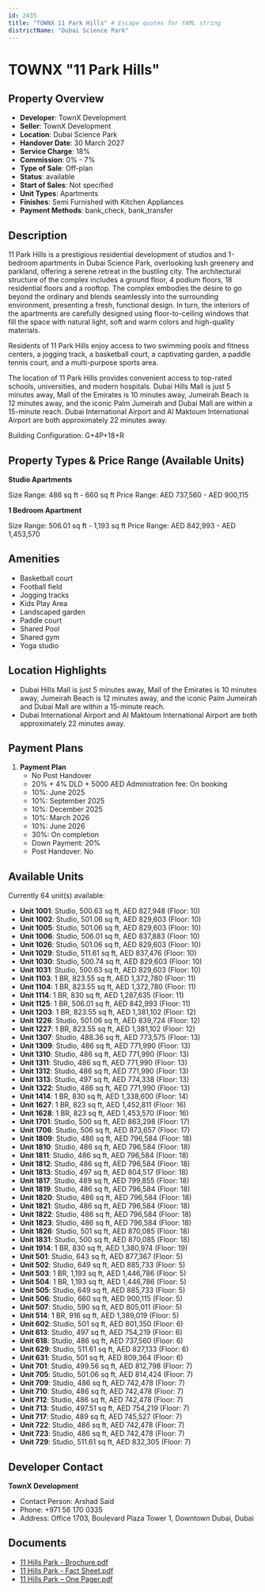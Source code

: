 ```yaml
---
id: 2435
title: "TOWNX 11 Park Hills" # Escape quotes for YAML string
districtName: "Dubai Science Park"
---
```


# TOWNX "11 Park Hills"

## Property Overview
- **Developer**: TownX Development
- **Seller**: TownX Development
- **Location**: Dubai Science Park
- **Handover Date**: 30 March 2027
- **Service Charge**: 18%
- **Commission**: 0% - 7%
- **Type of Sale**: Off-plan
- **Status**: available
- **Start of Sales**: Not specified
- **Unit Types**: Apartments
- **Finishes**: Semi Furnished with Kitchen Appliances
- **Payment Methods**: bank_check, bank_transfer

## Description
11 Park Hills is a prestigious residential development of studios and 1-bedroom apartments in Dubai Science Park, overlooking lush greenery and parkland, offering a serene retreat in the bustling city. The architectural structure of the complex includes a ground floor, 4 podium floors, 18 residential floors and a rooftop. The complex embodies the desire to go beyond the ordinary and blends seamlessly into the surrounding environment, presenting a fresh, functional design. In turn, the interiors of the apartments are carefully designed using floor-to-ceiling windows that fill the space with natural light, soft and warm colors and high-quality materials.

Residents of 11 Park Hills enjoy access to two swimming pools and fitness centers, a jogging track, a basketball court, a captivating garden, a paddle tennis court, and a multi-purpose sports area.

The location of 11 Park Hills provides convenient access to top-rated schools, universities, and modern hospitals. Dubai Hills Mall is just 5 minutes away, Mall of the Emirates is 10 minutes away, Jumeirah Beach is 12 minutes away, and the iconic Palm Jumeirah and Dubai Mall are within a 15-minute reach. Dubai International Airport and Al Maktoum International Airport are both approximately 22 minutes away.

Building Configuration: G+4P+18+R

## Property Types & Price Range (Available Units)
**Studio Apartments**

Size Range: 486 sq ft - 660 sq ft
Price Range: AED 737,560 - AED 900,115

**1 Bedroom Apartment**

Size Range: 506.01 sq ft - 1,193 sq ft
Price Range: AED 842,993 - AED 1,453,570

## Amenities
- Basketball court
- Football field
- Jogging tracks
- Kids Play Area
- Landscaped garden
- Paddle court
- Shared Pool
- Shared gym
- Yoga studio

## Location Highlights
- Dubai Hills Mall is just 5 minutes away, Mall of the Emirates is 10 minutes away, Jumeirah Beach is 12 minutes away, and the iconic Palm Jumeirah and Dubai Mall are within a 15-minute reach.
- Dubai International Airport and Al Maktoum International Airport are both approximately 22 minutes away.

## Payment Plans
1. **Payment Plan**
   - No Post Handover
   - 20% + 4% DLD + 5000 AED Administration fee: On booking
   - 10%: June 2025
   - 10%: September 2025
   - 10%: December 2025
   - 10%: March 2026
   - 10%: June 2026
   - 30%: On completion
   - Down Payment: 20%
   - Post Handover: No

## Available Units
Currently 64 unit(s) available:
- **Unit 1001**: Studio, 500.63 sq ft, AED 827,948 (Floor: 10)
- **Unit 1002**: Studio, 501.06 sq ft, AED 829,603 (Floor: 10)
- **Unit 1005**: Studio, 501.06 sq ft, AED 829,603 (Floor: 10)
- **Unit 1006**: Studio, 506.01 sq ft, AED 837,883 (Floor: 10)
- **Unit 1026**: Studio, 501.06 sq ft, AED 829,603 (Floor: 10)
- **Unit 1029**: Studio, 511.61 sq ft, AED 837,476 (Floor: 10)
- **Unit 1030**: Studio, 500.74 sq ft, AED 829,603 (Floor: 10)
- **Unit 1031**: Studio, 500.63 sq ft, AED 829,603 (Floor: 10)
- **Unit 1103**: 1 BR, 823.55 sq ft, AED 1,372,780 (Floor: 11)
- **Unit 1104**: 1 BR, 823.55 sq ft, AED 1,372,780 (Floor: 11)
- **Unit 1114**: 1 BR, 830 sq ft, AED 1,287,635 (Floor: 11)
- **Unit 1125**: 1 BR, 506.01 sq ft, AED 842,993 (Floor: 11)
- **Unit 1203**: 1 BR, 823.55 sq ft, AED 1,381,102 (Floor: 12)
- **Unit 1226**: Studio, 501.06 sq ft, AED 839,724 (Floor: 12)
- **Unit 1227**: 1 BR, 823.55 sq ft, AED 1,381,102 (Floor: 12)
- **Unit 1307**: Studio, 488.36 sq ft, AED 773,575 (Floor: 13)
- **Unit 1309**: Studio, 486 sq ft, AED 771,990 (Floor: 13)
- **Unit 1310**: Studio, 486 sq ft, AED 771,990 (Floor: 13)
- **Unit 1311**: Studio, 486 sq ft, AED 771,990 (Floor: 13)
- **Unit 1312**: Studio, 486 sq ft, AED 771,990 (Floor: 13)
- **Unit 1313**: Studio, 497 sq ft, AED 774,338 (Floor: 13)
- **Unit 1322**: Studio, 486 sq ft, AED 771,990 (Floor: 13)
- **Unit 1414**: 1 BR, 830 sq ft, AED 1,338,600 (Floor: 14)
- **Unit 1627**: 1 BR, 823 sq ft, AED 1,452,811 (Floor: 16)
- **Unit 1628**: 1 BR, 823 sq ft, AED 1,453,570 (Floor: 16)
- **Unit 1701**: Studio, 500 sq ft, AED 863,298 (Floor: 17)
- **Unit 1706**: Studio, 506 sq ft, AED 873,657 (Floor: 17)
- **Unit 1809**: Studio, 486 sq ft, AED 796,584 (Floor: 18)
- **Unit 1810**: Studio, 486 sq ft, AED 796,584 (Floor: 18)
- **Unit 1811**: Studio, 486 sq ft, AED 796,584 (Floor: 18)
- **Unit 1812**: Studio, 486 sq ft, AED 796,584 (Floor: 18)
- **Unit 1813**: Studio, 497 sq ft, AED 804,517 (Floor: 18)
- **Unit 1817**: Studio, 489 sq ft, AED 799,855 (Floor: 18)
- **Unit 1819**: Studio, 486 sq ft, AED 796,584 (Floor: 18)
- **Unit 1820**: Studio, 486 sq ft, AED 796,584 (Floor: 18)
- **Unit 1821**: Studio, 486 sq ft, AED 796,584 (Floor: 18)
- **Unit 1822**: Studio, 486 sq ft, AED 796,584 (Floor: 18)
- **Unit 1823**: Studio, 486 sq ft, AED 796,584 (Floor: 18)
- **Unit 1826**: Studio, 501 sq ft, AED 870,085 (Floor: 18)
- **Unit 1831**: Studio, 500 sq ft, AED 870,085 (Floor: 18)
- **Unit 1914**: 1 BR, 830 sq ft, AED 1,380,974 (Floor: 19)
- **Unit 501**: Studio, 643 sq ft, AED 877,367 (Floor: 5)
- **Unit 502**: Studio, 649 sq ft, AED 885,733 (Floor: 5)
- **Unit 503**: 1 BR, 1,193 sq ft, AED 1,446,786 (Floor: 5)
- **Unit 504**: 1 BR, 1,193 sq ft, AED 1,446,786 (Floor: 5)
- **Unit 505**: Studio, 649 sq ft, AED 885,733 (Floor: 5)
- **Unit 506**: Studio, 660 sq ft, AED 900,115 (Floor: 5)
- **Unit 507**: Studio, 590 sq ft, AED 805,011 (Floor: 5)
- **Unit 514**: 1 BR, 916 sq ft, AED 1,389,019 (Floor: 5)
- **Unit 602**: Studio, 501 sq ft, AED 801,350 (Floor: 6)
- **Unit 613**: Studio, 497 sq ft, AED 754,219 (Floor: 6)
- **Unit 618**: Studio, 486 sq ft, AED 737,560 (Floor: 6)
- **Unit 629**: Studio, 511.61 sq ft, AED 827,133 (Floor: 6)
- **Unit 631**: Studio, 501 sq ft, AED 809,364 (Floor: 6)
- **Unit 701**: Studio, 499.56 sq ft, AED 812,798 (Floor: 7)
- **Unit 705**: Studio, 501.06 sq ft, AED 814,424 (Floor: 7)
- **Unit 709**: Studio, 486 sq ft, AED 742,478 (Floor: 7)
- **Unit 710**: Studio, 486 sq ft, AED 742,478 (Floor: 7)
- **Unit 712**: Studio, 486 sq ft, AED 742,478 (Floor: 7)
- **Unit 713**: Studio, 497.51 sq ft, AED 754,219 (Floor: 7)
- **Unit 717**: Studio, 489 sq ft, AED 745,527 (Floor: 7)
- **Unit 722**: Studio, 486 sq ft, AED 742,478 (Floor: 7)
- **Unit 723**: Studio, 486 sq ft, AED 742,478 (Floor: 7)
- **Unit 729**: Studio, 511.61 sq ft, AED 832,305 (Floor: 7)

## Developer Contact
**TownX Development**
- Contact Person: Arshad Said
- Phone: +971 56 170 0335
- Address: Office 1703, Boulevard Plaza Tower 1, Downtown Dubai, Dubai

## Documents
- [11 Hills Park - Brochure.pdf](https://cdn.geniemap.net/2024/11/18/GXnlkBDs1KCVrYv5e5Wn3oHeru3ey2TtzQAQJnGH.pdf)
- [11 Hills Park - Fact Sheet.pdf](https://cdn.geniemap.net/2024/11/18/Tnldy9mrXnAHzJs3V8D2R8qrr3iBWN3nBKOout93.pdf)
- [11 Hills Park – One Pager.pdf](https://cdn.geniemap.net/2024/11/18/1FoUy5jBMmb5bsGeh2pAFgbJ6ZOg7dqeXBWoXsFP.pdf)

